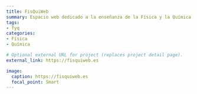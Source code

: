 ```yaml
---
title: FisQuiWeb
summary: Espacio web dedicado a la enseñanza de la Física y la Química.
tags:
- fyq
categories:
- Física
- Química

# Optional external URL for project (replaces project detail page).
external_link: https://fisquiweb.es

image:
  caption: https://fisquiweb.es
  focal_point: Smart
---
```

